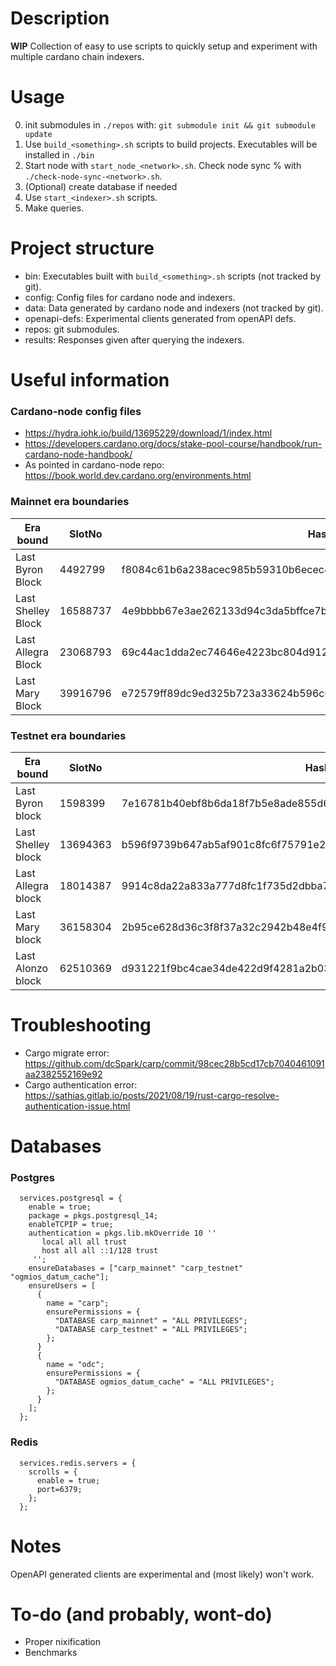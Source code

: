 # Description
**WIP** Collection of easy to use scripts to quickly setup and experiment with multiple cardano chain indexers.

# Usage

0. init submodules in `./repos` with: `git submodule init && git submodule update`
1. Use `build_<something>.sh` scripts to build projects. Executables will be installed in `./bin`
2. Start node with `start_node_<network>.sh`. Check node sync % with `./check-node-sync-<network>.sh`.
3. (Optional) create database if needed
4. Use `start_<indexer>.sh` scripts. 
5. Make queries.

# Project structure
- bin: Executables built with `build_<something>.sh` scripts (not tracked by git).
- config: Config files for cardano node and indexers.
- data: Data generated by cardano node and indexers (not tracked by git).
- openapi-defs: Experimental clients generated from openAPI defs.
- repos: git submodules.
- results: Responses given after querying the indexers. 


# Useful information

### Cardano-node config files

- https://hydra.iohk.io/build/13695229/download/1/index.html
- https://developers.cardano.org/docs/stake-pool-course/handbook/run-cardano-node-handbook/
- As pointed in cardano-node repo: https://book.world.dev.cardano.org/environments.html

### Mainnet era boundaries
| Era bound          | SlotNo    | Hash                                                             |
|--------------------|-----------|------------------------------------------------------------------|
| Last Byron Block   | 4492799   | f8084c61b6a238acec985b59310b6ecec49c0ab8352249afd7268da5cff2a457 |
| Last Shelley Block | 16588737  | 4e9bbbb67e3ae262133d94c3da5bffce7b1127fc436e7433b87668dba34c354a |
| Last Allegra Block | 23068793  | 69c44ac1dda2ec74646e4223bc804d9126f719b1c245dadc2ad65e8de1b276d7 |
| Last Mary Block    | 39916796  | e72579ff89dc9ed325b723a33624b596c08141c7bd573ecfff56a1f7229e4d09 |

### Testnet era boundaries
| Era bound          | SlotNo    | Hash                                                             |
|--------------------|-----------|------------------------------------------------------------------|
| Last Byron block   | 1598399   | 7e16781b40ebf8b6da18f7b5e8ade855d6738095ef2f1c58c77e88b6e45997a4 |
| Last Shelley block | 13694363  | b596f9739b647ab5af901c8fc6f75791e262b0aeba81994a1d622543459734f2 |
| Last Allegra block | 18014387  | 9914c8da22a833a777d8fc1f735d2dbba70b99f15d765b6c6ee45fe322d92d93 |
| Last Mary block    | 36158304  | 2b95ce628d36c3f8f37a32c2942b48e4f9295ccfe8190bcbc1f012e1e97c79eb |
| Last Alonzo block  | 62510369  | d931221f9bc4cae34de422d9f4281a2b0344e86aac6b31eb54e2ee90f44a09b9 |


# Troubleshooting

- Cargo migrate error: https://github.com/dcSpark/carp/commit/98cec28b5cd17cb7040461091aa2382552169e92
- Cargo authentication error: https://sathias.gitlab.io/posts/2021/08/19/rust-cargo-resolve-authentication-issue.html

# Databases
### Postgres
```
  services.postgresql = {
    enable = true;
    package = pkgs.postgresql_14;
    enableTCPIP = true;
    authentication = pkgs.lib.mkOverride 10 ''
       local all all trust
       host all all ::1/128 trust
     '';
    ensureDatabases = ["carp_mainnet" "carp_testnet" "ogmios_datum_cache"];
    ensureUsers = [
      {
        name = "carp";
        ensurePermissions = {
          "DATABASE carp_mainnet" = "ALL PRIVILEGES";
          "DATABASE carp_testnet" = "ALL PRIVILEGES";
        };
      }
      {
        name = "odc";
        ensurePermissions = {
          "DATABASE ogmios_datum_cache" = "ALL PRIVILEGES";
        };
      }
    ];
  };
```
### Redis
```
  services.redis.servers = {
    scrolls = {
      enable = true;
      port=6379;
    };
  };
```

# Notes
OpenAPI generated clients are experimental and (most likely) won't work.

# To-do (and probably, wont-do)
- Proper nixification
- Benchmarks
